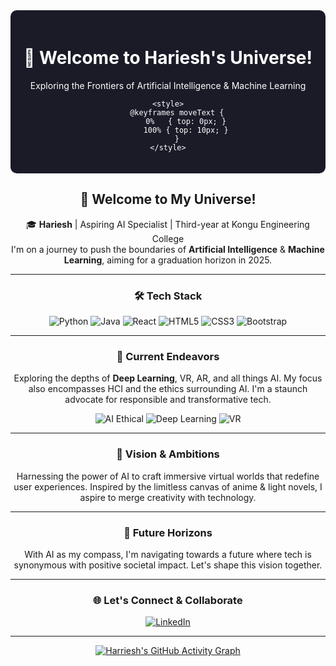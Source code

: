<div align="center">

<div align="center" style="background-color: #1A1B27; color: white; padding: 20px; border-radius: 10px; position: relative;">
    <h1 style="animation: moveText 5s infinite alternate;">👋 Welcome to Hariesh's Universe!</h1>
    <p>Exploring the Frontiers of Artificial Intelligence & Machine Learning</p>

    <style>
        @keyframes moveText {
            0%   { top: 0px; }
            100% { top: 10px; }
        }
    </style>
</div>

## 👋 Welcome to My Universe!

<p>
🎓 <b>Hariesh</b> | Aspiring AI Specialist | Third-year at Kongu Engineering College
<br>
I'm on a journey to push the boundaries of <b>Artificial Intelligence</b> & <b>Machine Learning</b>, aiming for a graduation horizon in 2025.
</p>

---

</div>

<h3 align="center">🛠 Tech Stack</h3>
<div align="center">
  
![Python](https://img.shields.io/badge/-Python-black?style=flat&logo=python)
![Java](https://img.shields.io/badge/-Java-black?style=flat&logo=java)
![React](https://img.shields.io/badge/-React-black?style=flat&logo=react)
![HTML5](https://img.shields.io/badge/-HTML5-black?style=flat&logo=html5)
![CSS3](https://img.shields.io/badge/-CSS3-black?style=flat&logo=css3)
![Bootstrap](https://img.shields.io/badge/-Bootstrap-black?style=flat&logo=bootstrap)

</div>

---

<h3 align="center">🚀 Current Endeavors</h3>

<p align="center">
Exploring the depths of <b>Deep Learning</b>, VR, AR, and all things AI. My focus also encompasses HCI and the ethics surrounding AI. I'm a staunch advocate for responsible and transformative tech.
</p>

<div align="center">

![AI Ethical](https://img.shields.io/badge/-AI%20Ethics-764ABC?style=flat)
![Deep Learning](https://img.shields.io/badge/-Deep%20Learning-FF6F42?style=flat)
![VR](https://img.shields.io/badge/-Virtual%20Reality-1A74DA?style=flat)

</div>

---

<h3 align="center">🌌 Vision & Ambitions</h3>

<p align="center">
Harnessing the power of AI to craft immersive virtual worlds that redefine user experiences. Inspired by the limitless canvas of anime & light novels, I aspire to merge creativity with technology.
</p>

---

<h3 align="center">🌟 Future Horizons</h3>
<p align="center">
With AI as my compass, I'm navigating towards a future where tech is synonymous with positive societal impact. Let's shape this vision together.
</p>

---

<h3 align="center">🌐 Let's Connect & Collaborate</h3>
<div align="center">

[![LinkedIn](https://img.shields.io/badge/-LinkedIn-0072B1?style=flat&logo=LinkedIn&logoColor=white)](https://www.linkedin.com/in/hariesh-r)
<!--[![Twitter](https://img.shields.io/badge/-Twitter-1C9CEA?style=flat&logo=Twitter&logoColor=white)](LINK_TO_YOUR_TWITTER)-->

</div>

---

<div align="center">

[![Harriesh's GitHub Activity Graph](https://activity-graph.herokuapp.com/graph?username=Hariesh-Kai&theme=xcode)](https://git.io/hariesh)

</div>
